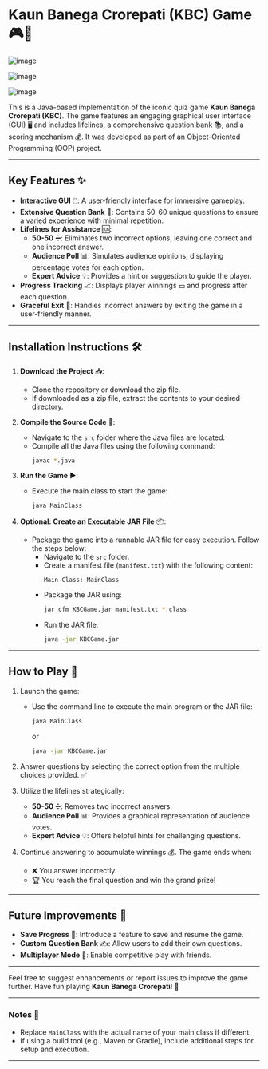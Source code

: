 # **Kaun Banega Crorepati (KBC) Game** 🎮🎉  

![image](https://github.com/user-attachments/assets/aee4d173-0c99-4fb2-9e45-d9f65fb5c28b)


![image](https://github.com/user-attachments/assets/147296d7-34f0-4d8e-a733-80c12a0b878c)


![image](https://github.com/user-attachments/assets/5bca6ed3-dff0-497b-a0a7-4ad5fcb8b905)


This is a Java-based implementation of the iconic quiz game **Kaun Banega Crorepati (KBC)**. The game features an engaging graphical user interface (GUI) 🖥️ and includes lifelines, a comprehensive question bank 📚, and a scoring mechanism 💰. It was developed as part of an Object-Oriented Programming (OOP) project.  

---

## **Key Features** ✨  
- **Interactive GUI** 🖱️: A user-friendly interface for immersive gameplay.  
- **Extensive Question Bank** 📖: Contains 50-60 unique questions to ensure a varied experience with minimal repetition.  
- **Lifelines for Assistance** 🆘:  
  - **50-50** ➗: Eliminates two incorrect options, leaving one correct and one incorrect answer.  
  - **Audience Poll** 📊: Simulates audience opinions, displaying percentage votes for each option.  
  - **Expert Advice** 💡: Provides a hint or suggestion to guide the player.  
- **Progress Tracking** 📈: Displays player winnings 💵 and progress after each question.  
- **Graceful Exit** 🚪: Handles incorrect answers by exiting the game in a user-friendly manner.  

---

## **Installation Instructions** 🛠️  
1. **Download the Project** 📥:  
   - Clone the repository or download the zip file.  
   - If downloaded as a zip file, extract the contents to your desired directory.  

2. **Compile the Source Code** 🔧:  
   - Navigate to the `src` folder where the Java files are located.  
   - Compile all the Java files using the following command:  
     ```bash  
     javac *.java  
     ```  

3. **Run the Game** ▶️:  
   - Execute the main class to start the game:  
     ```bash  
     java MainClass  
     ```  

4. **Optional: Create an Executable JAR File** 📦:  
   - Package the game into a runnable JAR file for easy execution. Follow the steps below:  
     - Navigate to the `src` folder.  
     - Create a manifest file (`manifest.txt`) with the following content:  
       ```
       Main-Class: MainClass  
       ```  
     - Package the JAR using:  
       ```bash  
       jar cfm KBCGame.jar manifest.txt *.class  
       ```  
     - Run the JAR file:  
       ```bash  
       java -jar KBCGame.jar  
       ```  

---

## **How to Play** 🎯  
1. Launch the game:  
   - Use the command line to execute the main program or the JAR file:  
     ```bash  
     java MainClass  
     ```  
     or  
     ```bash  
     java -jar KBCGame.jar  
     ```  

2. Answer questions by selecting the correct option from the multiple choices provided. ✅  

3. Utilize the lifelines strategically:  
   - **50-50** ➗: Removes two incorrect answers.  
   - **Audience Poll** 📊: Provides a graphical representation of audience votes.  
   - **Expert Advice** 💡: Offers helpful hints for challenging questions.  

4. Continue answering to accumulate winnings 💰. The game ends when:  
   - ❌ You answer incorrectly.  
   - 🏆 You reach the final question and win the grand prize!  

---

## **Future Improvements** 🚀  
- **Save Progress** 💾: Introduce a feature to save and resume the game.  
- **Custom Question Bank** ✍️: Allow users to add their own questions.  
- **Multiplayer Mode** 👥: Enable competitive play with friends.  

---

Feel free to suggest enhancements or report issues to improve the game further. Have fun playing **Kaun Banega Crorepati**! 🎉  

---  

### **Notes** 📝  
- Replace `MainClass` with the actual name of your main class if different.  
- If using a build tool (e.g., Maven or Gradle), include additional steps for setup and execution.  

--- 
